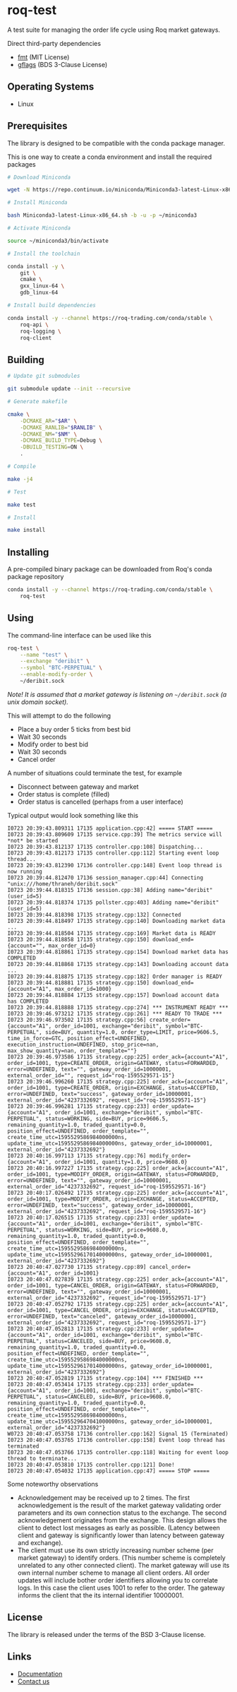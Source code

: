 # roq-test


A test suite for managing the order life cycle using Roq market gateways.

Direct third-party dependencies

* [fmt](https://github.com/fmtlib/fmt) (MIT License)
* [gflags](https://github.com/gflags/gflags) (BDS 3-Clause License)


## Operating Systems

* Linux


## Prerequisites

The library is designed to be compatible with the conda package manager.

This is one way to create a conda environment and install the required
packages

```bash
# Download Miniconda

wget -N https://repo.continuum.io/miniconda/Miniconda3-latest-Linux-x86_64.sh

# Install Miniconda

bash Miniconda3-latest-Linux-x86_64.sh -b -u -p ~/miniconda3

# Activate Miniconda

source ~/miniconda3/bin/activate

# Install the toolchain

conda install -y \
    git \
    cmake \
    gxx_linux-64 \
    gdb_linux-64

# Install build dependencies

conda install -y --channel https://roq-trading.com/conda/stable \
    roq-api \
    roq-logging \
    roq-client
```


## Building

```bash
# Update git submodules

git submodule update --init --recursive

# Generate makefile

cmake \
    -DCMAKE_AR="$AR" \
    -DCMAKE_RANLIB="$RANLIB" \
    -DCMAKE_NM="$NM" \
    -DCMAKE_BUILD_TYPE=Debug \
    -DBUILD_TESTING=ON \
    .

# Compile

make -j4

# Test

make test

# Install

make install
```


## Installing

A pre-compiled binary package can be downloaded from Roq's conda package
repository

```bash
conda install -y --channel https://roq-trading.com/conda/stable \
    roq-test
```

## Using

The command-line interface can be used like this

```bash
roq-test \
    --name "test" \
    --exchange "deribit" \
    --symbol "BTC-PERPETUAL" \
    --enable-modify-order \
    ~/deribit.sock
```

*Note! It is assumed that a market gateway is listening on `~/deribit.sock` (a
unix domain socket).*

This will attempt to do the following

* Place a buy order 5 ticks from best bid
* Wait 30 seconds
* Modify order to best bid
* Wait 30 seconds
* Cancel order

A number of situations could terminate the test, for example

* Disconnect between gateway and market
* Order status is complete (filled)
* Order status is cancelled (perhaps from a user interface)

Typical output would look something like this

```text
I0723 20:39:43.809311 17135 application.cpp:42] ===== START =====
I0723 20:39:43.809609 17135 service.cpp:39] The metrics service will *not* be started
I0723 20:39:43.812137 17135 controller.cpp:108] Dispatching...
I0723 20:39:43.812173 17135 controller.cpp:112] Starting event loop thread...
I0723 20:39:43.812390 17136 controller.cpp:148] Event loop thread is now running
I0723 20:39:44.812470 17136 session_manager.cpp:44] Connecting "unix:///home/thraneh/deribit.sock"
I0723 20:39:44.818315 17136 session.cpp:38] Adding name="deribit" (user_id=5)
I0723 20:39:44.818374 17135 pollster.cpp:403] Adding name="deribit" (user_id=5)
I0723 20:39:44.818398 17135 strategy.cpp:132] Connected
I0723 20:39:44.818497 17135 strategy.cpp:140] Downloading market data ...
I0723 20:39:44.818504 17135 strategy.cpp:169] Market data is READY
I0723 20:39:44.818858 17135 strategy.cpp:150] download_end={account="", max_order_id=0}
I0723 20:39:44.818861 17135 strategy.cpp:154] Download market data has COMPLETED
I0723 20:39:44.818868 17135 strategy.cpp:143] Downloading account data ...
I0723 20:39:44.818875 17135 strategy.cpp:182] Order manager is READY
I0723 20:39:44.818881 17135 strategy.cpp:150] download_end={account="A1", max_order_id=1000}
I0723 20:39:44.818884 17135 strategy.cpp:157] Download account data has COMPLETED
I0723 20:39:44.818888 17135 strategy.cpp:274] *** INSTRUMENT READY ***
I0723 20:39:46.973212 17135 strategy.cpp:261] *** READY TO TRADE ***
I0723 20:39:46.973502 17135 strategy.cpp:56] create_order={account="A1", order_id=1001, exchange="deribit", symbol="BTC-PERPETUAL", side=BUY, quantity=1.0, order_type=LIMIT, price=9606.5, time_in_force=GTC, position_effect=UNDEFINED, execution_instruction=UNDEFINED, stop_price=nan, max_show_quantity=nan, order_template=""}
I0723 20:39:46.973586 17135 strategy.cpp:225] order_ack={account="A1", order_id=1001, type=CREATE_ORDER, origin=GATEWAY, status=FORWARDED, error=UNDEFINED, text="", gateway_order_id=10000001, external_order_id="", request_id="roq-1595529571-15"}
I0723 20:39:46.996260 17135 strategy.cpp:225] order_ack={account="A1", order_id=1001, type=CREATE_ORDER, origin=EXCHANGE, status=ACCEPTED, error=UNDEFINED, text="success", gateway_order_id=10000001, external_order_id="4237332692", request_id="roq-1595529571-15"}
I0723 20:39:46.996281 17135 strategy.cpp:233] order_update={account="A1", order_id=1001, exchange="deribit", symbol="BTC-PERPETUAL", status=WORKING, side=BUY, price=9606.5, remaining_quantity=1.0, traded_quantity=0.0, position_effect=UNDEFINED, order_template="", create_time_utc=1595529586984000000ns, update_time_utc=1595529586984000000ns, gateway_order_id=10000001, external_order_id="4237332692"}
I0723 20:40:16.997113 17135 strategy.cpp:76] modify_order={account="A1", order_id=1001, quantity=1.0, price=9608.0}
I0723 20:40:16.997227 17135 strategy.cpp:225] order_ack={account="A1", order_id=1001, type=MODIFY_ORDER, origin=GATEWAY, status=FORWARDED, error=UNDEFINED, text="", gateway_order_id=10000001, external_order_id="4237332692", request_id="roq-1595529571-16"}
I0723 20:40:17.026492 17135 strategy.cpp:225] order_ack={account="A1", order_id=1001, type=MODIFY_ORDER, origin=EXCHANGE, status=ACCEPTED, error=UNDEFINED, text="success", gateway_order_id=10000001, external_order_id="4237332692", request_id="roq-1595529571-16"}
I0723 20:40:17.026515 17135 strategy.cpp:233] order_update={account="A1", order_id=1001, exchange="deribit", symbol="BTC-PERPETUAL", status=WORKING, side=BUY, price=9608.0, remaining_quantity=1.0, traded_quantity=0.0, position_effect=UNDEFINED, order_template="", create_time_utc=1595529586984000000ns, update_time_utc=1595529617014000000ns, gateway_order_id=10000001, external_order_id="4237332692"}
I0723 20:40:47.027730 17135 strategy.cpp:89] cancel_order={account="A1", order_id=1001}
I0723 20:40:47.027839 17135 strategy.cpp:225] order_ack={account="A1", order_id=1001, type=CANCEL_ORDER, origin=GATEWAY, status=FORWARDED, error=UNDEFINED, text="", gateway_order_id=10000001, external_order_id="4237332692", request_id="roq-1595529571-17"}
I0723 20:40:47.052792 17135 strategy.cpp:225] order_ack={account="A1", order_id=1001, type=CANCEL_ORDER, origin=EXCHANGE, status=ACCEPTED, error=UNDEFINED, text="canceled", gateway_order_id=10000001, external_order_id="4237332692", request_id="roq-1595529571-17"}
I0723 20:40:47.052813 17135 strategy.cpp:233] order_update={account="A1", order_id=1001, exchange="deribit", symbol="BTC-PERPETUAL", status=CANCELED, side=BUY, price=9608.0, remaining_quantity=1.0, traded_quantity=0.0, position_effect=UNDEFINED, order_template="", create_time_utc=1595529586984000000ns, update_time_utc=1595529617014000000ns, gateway_order_id=10000001, external_order_id="4237332692"}
I0723 20:40:47.052819 17135 strategy.cpp:104] *** FINISHED ***
I0723 20:40:47.053414 17135 strategy.cpp:233] order_update={account="A1", order_id=1001, exchange="deribit", symbol="BTC-PERPETUAL", status=CANCELED, side=BUY, price=9608.0, remaining_quantity=1.0, traded_quantity=0.0, position_effect=UNDEFINED, order_template="", create_time_utc=1595529586984000000ns, update_time_utc=1595529647041000000ns, gateway_order_id=10000001, external_order_id="4237332692"}
W0723 20:40:47.053758 17136 controller.cpp:162] Signal 15 (Terminated)
I0723 20:40:47.053765 17136 controller.cpp:158] Event loop thread has terminated
I0723 20:40:47.053766 17135 controller.cpp:118] Waiting for event loop thread to terminate...
I0723 20:40:47.053810 17135 controller.cpp:121] Done!
I0723 20:40:47.054032 17135 application.cpp:47] ===== STOP =====
```

Some noteworthy observations

* Acknowledgement may be received up to 2 times. The first acknowledgement is
  the result of the market gateway validating order parameters and its own
  connection status to the exchange. The second acknowledgement originates from
  the exchange. This design allows the client to detect lost messages as early
  as possible. (Latency between client and gateway is significantly lower than
  latency between gateway and exchange).
* The client must use its own strictly increasing number scheme (per market
  gateway) to identify orders. (This number scheme is completely unrelated to
  any other connected client). The market gateway will use its own internal
  number scheme to manage all client orders. All order updates will include
  bother order identifiers allowing you to correlate logs. In this case the
  client uses 1001 to refer to the order. The gateway informs the client that
  the its internal identifier 10000001.


## License

The library is released under the terms of the BSD 3-Clause license.


## Links

* [Documentation](https://roq-trading.com/docs)
* [Contact us](mailto:info@roq-trading.com)
